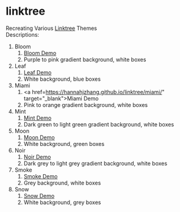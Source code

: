 # linktree
Recreating Various <a href="https://linktr.ee/" target="_blank">Linktree</a> Themes <br>
Descriptions: <br>
1. Bloom
    1. <a href="https://hannahjzhang.github.io/linktree/bloom/" target="_blank">Bloom Demo</a>
    2. Purple to pink gradient background, white boxes
2. Leaf
    1. <a href="https://hannahjzhang.github.io/linktree/leaf/" target="_blank">Leaf Demo</a>
    2. White background, blue boxes
3. Miami
    1. <a href=https://hannahjzhang.github.io/linktree/miami/" target="_blank">Miami Demo</a>
    2. Pink to orange gradient background, white boxes
4. Mint
    1. <a href="https://hannahjzhang.github.io/linktree/mint/" target="_blank">Mint Demo</a>
    2. Dark green to light green gradient background, white boxes
5. Moon
    1. <a href="https://hannahjzhang.github.io/linktree/moon/" target="_blank">Moon Demo</a>
    2. White background, green boxes
6. Noir
    1. <a href="https://hannahjzhang.github.io/linktree/noir/" target="_blank">Noir Demo</a>
    2. Dark grey to light grey gradient background, white boxes
7. Smoke
    1. <a href="https://hannahjzhang.github.io/linktree/smoke/" target="_blank">Smoke Demo</a>
    2. Grey background, white boxes
8. Snow
    1. <a href="https://hannahjzhang.github.io/linktree/snow/" target="_blank">Snow Demo</a>
    2. White background, grey boxes
